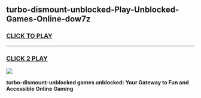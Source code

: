 
## turbo-dismount-unblocked-Play-Unblocked-Games-Online-dow7z
<h3>
<a href="https://premium76.site?title=turbo-dismount-unblocked&ref=25A">CLICK TO PLAY</a></h3>
<hr>

<h3>
<a href="https://premium76.site?title=turbo-dismount-unblocked&ref=25A">CLICK 2 PLAY</a>
  
</h3>

<a href="https://premium76.site?title=turbo-dismount-unblocked&ref=25A"><img src="https://clearcache.store/games.png"></a>


**turbo-dismount-unblocked games unblocked: Your Gateway to Fun and Accessible Online Gaming**
